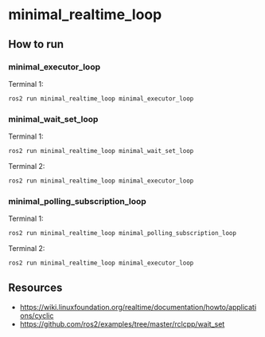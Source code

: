 # minimal_realtime_loop

## How to run

### minimal_executor_loop

Terminal 1:

```bash
ros2 run minimal_realtime_loop minimal_executor_loop
```

### minimal_wait_set_loop

Terminal 1:

```bash
ros2 run minimal_realtime_loop minimal_wait_set_loop
```

Terminal 2:

```bash
ros2 run minimal_realtime_loop minimal_executor_loop
```

### minimal_polling_subscription_loop

Terminal 1:

```bash
ros2 run minimal_realtime_loop minimal_polling_subscription_loop
```

Terminal 2:

```bash
ros2 run minimal_realtime_loop minimal_executor_loop
```

## Resources

- https://wiki.linuxfoundation.org/realtime/documentation/howto/applications/cyclic
- https://github.com/ros2/examples/tree/master/rclcpp/wait_set
